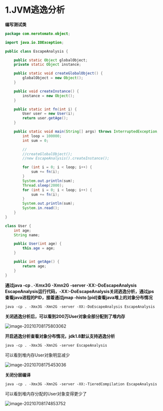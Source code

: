 # 1.JVM逃逸分析

**编写测试类**

```JAVA
package com.nerotomato.object;

import java.io.IOException;

public class EscapeAnalysis {

    public static Object globalObject;
    private static Object instance;

    public static void createGlobalObject() {
        globalObject = new Object();
    }

    public void createInstance() {
        instance = new Object();
    }

    public static int fn(int i) {
        User user = new User(i);
        return user.getAge();
    }

    public static void main(String[] args) throws InterruptedException, IOException {
        int loop = 100000;
        int sum = 0;

        //
        //createGlobalObject();
        //new EscapeAnalysis().createInstance();

        for (int i = 0; i < loop; i++) {
            sum += fn(i);
        }
        System.out.println(sum);
        Thread.sleep(2000);
        for (int i = 0; i < loop; i++) {
            sum += fn(i);
        }
        System.out.println(sum);
        System.in.read();
    }
}

class User {
    int age;
    String name;

    public User(int age) {
        this.age = age;
    }

    public int getAge() {
        return age;
    }
}
```

**通过java -cp . -Xmx3G -Xmn2G -server -XX:-DoEscapeAnalysis EscapeAnalysis运行代码，-XX:-DoEscapeAnalysis关闭逃逸分析，通过jps查看java进程的PID，接着通过jmap -histo [pid]查看java堆上的对象分布情况**

```SHELL
java -cp . -Xmx3G -Xmn2G -server -XX:-DoEscapeAnalysis EscapeAnalysis
```

**关闭逃逸分析后，可以看到200万User对象全部分配到了堆内存**

![image-20210708175803062](/home/nerotomato/.config/Typora/typora-user-images/image-20210708175803062.png)

**开启逃逸分析查看对象分布情况，jdk1.8默认支持逃逸分析**

```shell
java -cp . -Xmx3G -Xmn2G -server EscapeAnalysis
```

可以看到堆内存User对象明显减少

![image-20210708175453036](/home/nerotomato/.config/Typora/typora-user-images/image-20210708175453036.png)



**关闭分层编译**

```shell
java -cp . -Xmx3G -Xmn2G -server -XX:-TieredCompilation EscapeAnalysis
```

可以看到堆内存分配的User对象变得更少了

![image-20210708174853752](/home/nerotomato/.config/Typora/typora-user-images/image-20210708174853752.png)